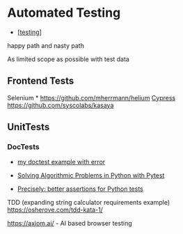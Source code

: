 Automated Testing
=================

* [[testing]]

happy path and nasty path

As limited scope as possible with test data

Frontend Tests
--------------

Selenium
    * https://github.com/mherrmann/helium
[Cypress](https://www.cypress.io/)
https://github.com/syscolabs/kasaya



UnitTests
---------

### DocTests

* [my doctest example with error](https://github.com/calaldees/TeachProgramming/blob/master/teachprogramming/static/projects/doctest_example.py)
* [Solving Algorithmic Problems in Python with Pytest](https://adamj.eu/tech/2019/04/21/solving-algorithmic-problems-in-python-with-pytest/)

* [Precisely: better assertions for Python tests](https://github.com/mwilliamson/python-precisely)

TDD
(expanding string calculator requirements example)
https://osherove.com/tdd-kata-1/



https://axiom.ai/ - AI based browser testing



[//begin]: # "Autogenerated link references for markdown compatibility"
[testing]: testing.md "Testing"
[//end]: # "Autogenerated link references"